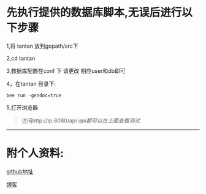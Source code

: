 # 先执行提供的数据库脚本,无误后进行以下步骤
1,将 tantan 放到gopath/src下

2,cd tantan

3,数据库配置在conf 下 请更改 相应user和db即可

4，在tantan 目录下:
  
	bee run -gendoc=true
5,打开浏览器
>访问http://ip:8080/api         *api都可以在上面查看测试*

-------
# 附个人资料:
[github地址](https://github.com/leonardyp)

[博客](http://leonardyp.github.io/)